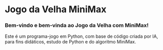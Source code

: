 # Jogo da Velha MiniMax

### Bem-vindo e bem-vinda ao Jogo da Velha com MiniMax!

Este é um programa-jogo em Python, com base de código criada por IA, para fins didáticos, estudo de Python e do algoritmo MiniMax.
